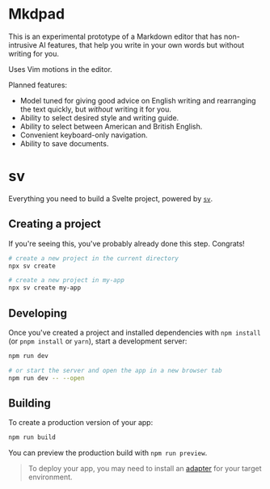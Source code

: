 # Mkdpad

This is an experimental prototype of a Markdown editor that has non-intrusive AI features, that help you write in your own words but without writing for you.

Uses Vim motions in the editor.

Planned features:

* Model tuned for giving good advice on English writing and rearranging the text quickly, but *without* writing it for you.
* Ability to select desired style and writing guide.
* Ability to select between American and British English.
* Convenient keyboard-only navigation.
* Ability to save documents.

# sv

Everything you need to build a Svelte project, powered by [`sv`](https://github.com/sveltejs/cli).

## Creating a project

If you're seeing this, you've probably already done this step. Congrats!

```bash
# create a new project in the current directory
npx sv create

# create a new project in my-app
npx sv create my-app
```

## Developing

Once you've created a project and installed dependencies with `npm install` (or `pnpm install` or `yarn`), start a development server:

```bash
npm run dev

# or start the server and open the app in a new browser tab
npm run dev -- --open
```

## Building

To create a production version of your app:

```bash
npm run build
```

You can preview the production build with `npm run preview`.

> To deploy your app, you may need to install an [adapter](https://svelte.dev/docs/kit/adapters) for your target environment.
